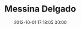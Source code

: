 ---
title: "Messina Delgado"
date: 2012-10-01 17:18:05 00:00
permalink: /matilda_lou
twitter: ""
likes: [1339,1401,1402,1440,1336,2283,2282,2271]
id: 1360
gravatar: "http://www.gravatar.com/avatar/dcee3216f03defacef1bdc39c0d93fbb"
---